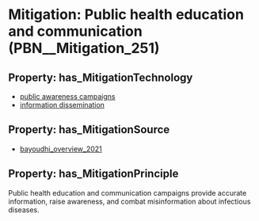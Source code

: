 # Mitigation: __Public health education and communication__ (PBN__Mitigation_251)

## Property: has_MitigationTechnology

* [public awareness campaigns](../Technology/PBN__Technology_102)
* [information dissemination](../Technology/PBN__Technology_3093)

## Property: has_MitigationSource

* [bayoudhi_overview_2021](../Article/PBN__Article_204)

## Property: has_MitigationPrinciple

Public health education and communication campaigns provide accurate information, raise awareness, and combat misinformation about infectious diseases.

